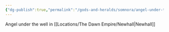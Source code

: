 ```yaml
---
{"dg-publish":true,"permalink":"/gods-and-heralds/somnora/angel-under-the-well/","noteIcon":"","created":"2024-03-18T00:07:24.474+00:00","updated":"2024-12-31T21:37:28.772+00:00"}
---
```


Angel under the well in [[Locations/The Dawn Empire/Newhall\|Newhall]]